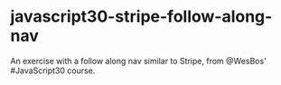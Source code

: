 # javascript30-stripe-follow-along-nav
An exercise with a follow along nav similar to Stripe, from @WesBos' #JavaScript30 course.
